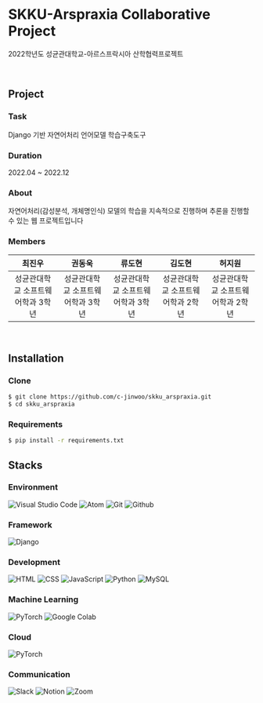 # SKKU-Arspraxia Collaborative Project
2022학년도 성균관대학교-아르스프락시아 산학협력프로젝트

</br>

## Project
### Task
Django 기반 자연어처리 언어모델 학습구축도구
### Duration
2022.04 ~ 2022.12
### About
자연어처리(감성분석, 개체명인식) 모델의 학습을 지속적으로 진행하며 추론을 진행할 수 있는 웹 프로젝트입니다
### Members
|최진우|권동욱|류도현|김도현|허지원|
|:---:|:---:|:---:|:---:|:---:|
|성균관대학교 소프트웨어학과 3학년|성균관대학교 소프트웨어학과 3학년|성균관대학교 소프트웨어학과 3학년|성균관대학교 소프트웨어학과 2학년|성균관대학교 소프트웨어학과 2학년|

</br>

## Installation
### Clone
``` bash
$ git clone https://github.com/c-jinwoo/skku_arspraxia.git
$ cd skku_arspraxia
```
### Requirements
``` bash
$ pip install -r requirements.txt
```

## Stacks

### Environment
![Visual Studio Code](https://img.shields.io/badge/Visual%20Studio%20Code-007ACC?style=for-the-badge&logo=Visual%20Studio%20Code&logoColor=white)
![Atom](https://img.shields.io/badge/atom-66595C?style=for-the-badge&logo=atom&logoColor=white)
![Git](https://img.shields.io/badge/Git-F05032?style=for-the-badge&logo=Git&logoColor=white)
![Github](https://img.shields.io/badge/GitHub-181717?style=for-the-badge&logo=GitHub&logoColor=white)

### Framework
![Django](https://img.shields.io/badge/django-092E20?style=for-the-badge&logo=django&logoColor=white)

### Development
![HTML](https://img.shields.io/badge/html5-E34F26?style=for-the-badge&logo=html5&logoColor=white)
![CSS](https://img.shields.io/badge/css3-1572B6?style=for-the-badge&logo=css3&logoColor=white)
![JavaScript](https://img.shields.io/badge/javascript-F7DF1E?style=for-the-badge&logo=javascript&logoColor=white)
![Python](https://img.shields.io/badge/python-3776AB?style=for-the-badge&logo=python&logoColor=white)
![MySQL](https://img.shields.io/badge/mysql-4479A1?style=for-the-badge&logo=mysql&logoColor=white)

### Machine Learning
![PyTorch](https://img.shields.io/badge/pytorch-EE4C2C?style=for-the-badge&logo=pytorch&logoColor=white)
![Google Colab](https://img.shields.io/badge/googlecolab-F9AB00?style=for-the-badge&logo=googlecolab&logoColor=white)

### Cloud
![PyTorch](https://img.shields.io/badge/amazonaws-232F3E?style=for-the-badge&logo=amazonaws&logoColor=white)

### Communication
![Slack](https://img.shields.io/badge/Slack-4A154B?style=for-the-badge&logo=Slack&logoColor=white)
![Notion](https://img.shields.io/badge/Notion-000000?style=for-the-badge&logo=Notion&logoColor=white)
![Zoom](https://img.shields.io/badge/zoom-2D8CFF?style=for-the-badge&logo=zoom%20Meet&logoColor=white)
